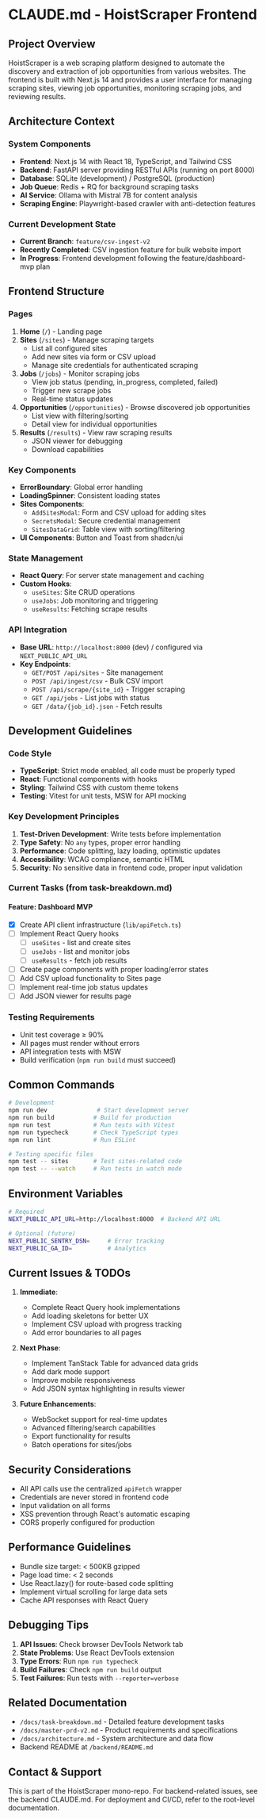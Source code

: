 # CLAUDE.md - HoistScraper Frontend

## Project Overview

HoistScraper is a web scraping platform designed to automate the discovery and extraction of job opportunities from various websites. The frontend is built with Next.js 14 and provides a user interface for managing scraping sites, viewing job opportunities, monitoring scraping jobs, and reviewing results.

## Architecture Context

### System Components
- **Frontend**: Next.js 14 with React 18, TypeScript, and Tailwind CSS
- **Backend**: FastAPI server providing RESTful APIs (running on port 8000)
- **Database**: SQLite (development) / PostgreSQL (production)
- **Job Queue**: Redis + RQ for background scraping tasks
- **AI Service**: Ollama with Mistral 7B for content analysis
- **Scraping Engine**: Playwright-based crawler with anti-detection features

### Current Development State
- **Current Branch**: `feature/csv-ingest-v2`
- **Recently Completed**: CSV ingestion feature for bulk website import
- **In Progress**: Frontend development following the feature/dashboard-mvp plan

## Frontend Structure

### Pages
1. **Home** (`/`) - Landing page
2. **Sites** (`/sites`) - Manage scraping targets
   - List all configured sites
   - Add new sites via form or CSV upload
   - Manage site credentials for authenticated scraping
3. **Jobs** (`/jobs`) - Monitor scraping jobs
   - View job status (pending, in_progress, completed, failed)
   - Trigger new scrape jobs
   - Real-time status updates
4. **Opportunities** (`/opportunities`) - Browse discovered job opportunities
   - List view with filtering/sorting
   - Detail view for individual opportunities
5. **Results** (`/results`) - View raw scraping results
   - JSON viewer for debugging
   - Download capabilities

### Key Components
- **ErrorBoundary**: Global error handling
- **LoadingSpinner**: Consistent loading states
- **Sites Components**:
  - `AddSitesModal`: Form and CSV upload for adding sites
  - `SecretsModal`: Secure credential management
  - `SitesDataGrid`: Table view with sorting/filtering
- **UI Components**: Button and Toast from shadcn/ui

### State Management
- **React Query**: For server state management and caching
- **Custom Hooks**:
  - `useSites`: Site CRUD operations
  - `useJobs`: Job monitoring and triggering
  - `useResults`: Fetching scrape results

### API Integration
- **Base URL**: `http://localhost:8000` (dev) / configured via `NEXT_PUBLIC_API_URL`
- **Key Endpoints**:
  - `GET/POST /api/sites` - Site management
  - `POST /api/ingest/csv` - Bulk CSV import
  - `POST /api/scrape/{site_id}` - Trigger scraping
  - `GET /api/jobs` - List jobs with status
  - `GET /data/{job_id}.json` - Fetch results

## Development Guidelines

### Code Style
- **TypeScript**: Strict mode enabled, all code must be properly typed
- **React**: Functional components with hooks
- **Styling**: Tailwind CSS with custom theme tokens
- **Testing**: Vitest for unit tests, MSW for API mocking

### Key Development Principles
1. **Test-Driven Development**: Write tests before implementation
2. **Type Safety**: No `any` types, proper error handling
3. **Performance**: Code splitting, lazy loading, optimistic updates
4. **Accessibility**: WCAG compliance, semantic HTML
5. **Security**: No sensitive data in frontend code, proper input validation

### Current Tasks (from task-breakdown.md)

#### Feature: Dashboard MVP
- [x] Create API client infrastructure (`lib/apiFetch.ts`)
- [ ] Implement React Query hooks
  - [ ] `useSites` - list and create sites
  - [ ] `useJobs` - list and monitor jobs  
  - [ ] `useResults` - fetch job results
- [ ] Create page components with proper loading/error states
- [ ] Add CSV upload functionality to Sites page
- [ ] Implement real-time job status updates
- [ ] Add JSON viewer for results page

### Testing Requirements
- Unit test coverage ≥ 90%
- All pages must render without errors
- API integration tests with MSW
- Build verification (`npm run build` must succeed)

## Common Commands

```bash
# Development
npm run dev              # Start development server
npm run build           # Build for production
npm run test            # Run tests with Vitest
npm run typecheck       # Check TypeScript types
npm run lint            # Run ESLint

# Testing specific files
npm test -- sites       # Test sites-related code
npm test -- --watch     # Run tests in watch mode
```

## Environment Variables

```bash
# Required
NEXT_PUBLIC_API_URL=http://localhost:8000  # Backend API URL

# Optional (future)
NEXT_PUBLIC_SENTRY_DSN=     # Error tracking
NEXT_PUBLIC_GA_ID=          # Analytics
```

## Current Issues & TODOs

1. **Immediate**:
   - Complete React Query hook implementations
   - Add loading skeletons for better UX
   - Implement CSV upload with progress tracking
   - Add error boundaries to all pages

2. **Next Phase**:
   - Implement TanStack Table for advanced data grids
   - Add dark mode support
   - Improve mobile responsiveness
   - Add JSON syntax highlighting in results viewer

3. **Future Enhancements**:
   - WebSocket support for real-time updates
   - Advanced filtering/search capabilities
   - Export functionality for results
   - Batch operations for sites/jobs

## Security Considerations

- All API calls use the centralized `apiFetch` wrapper
- Credentials are never stored in frontend code
- Input validation on all forms
- XSS prevention through React's automatic escaping
- CORS properly configured for production

## Performance Guidelines

- Bundle size target: < 500KB gzipped
- Page load time: < 2 seconds
- Use React.lazy() for route-based code splitting
- Implement virtual scrolling for large data sets
- Cache API responses with React Query

## Debugging Tips

1. **API Issues**: Check browser DevTools Network tab
2. **State Problems**: Use React DevTools extension
3. **Type Errors**: Run `npm run typecheck`
4. **Build Failures**: Check `npm run build` output
5. **Test Failures**: Run tests with `--reporter=verbose`

## Related Documentation

- `/docs/task-breakdown.md` - Detailed feature development tasks
- `/docs/master-prd-v2.md` - Product requirements and specifications
- `/docs/architecture.md` - System architecture and data flow
- Backend README at `/backend/README.md`

## Contact & Support

This is part of the HoistScraper mono-repo. For backend-related issues, see the backend CLAUDE.md. For deployment and CI/CD, refer to the root-level documentation.